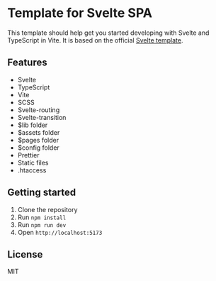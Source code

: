 # Template for Svelte SPA

This template should help get you started developing with Svelte and TypeScript in Vite. It is based on the official [Svelte template](https://github.com/sveltejs/template).

## Features

- Svelte
- TypeScript
- Vite
- SCSS
- Svelte-routing
- Svelte-transition
- $lib folder
- $assets folder
- $pages folder
- $config folder
- Prettier
- Static files
- .htaccess

## Getting started

1. Clone the repository
2. Run `npm install`
3. Run `npm run dev`
4. Open `http://localhost:5173`

## License

MIT

